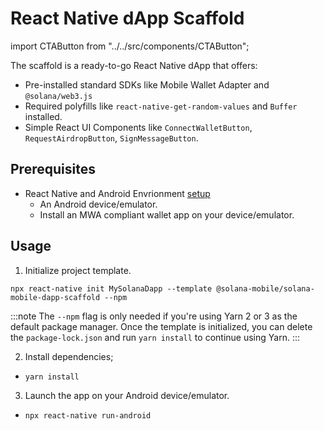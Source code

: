# React Native dApp Scaffold

import CTAButton from "../../src/components/CTAButton";

The scaffold is a ready-to-go React Native dApp that offers:

- Pre-installed standard SDKs like Mobile Wallet Adapter and `@solana/web3.js`
- Required polyfills like `react-native-get-random-values` and `Buffer` installed.
- Simple React UI Components like `ConnectWalletButton`, `RequestAirdropButton`, `SignMessageButton`.

<CTAButton label="View on GitHub" to="https://github.com/solana-mobile/solana-mobile-dapp-scaffold" />

## Prerequisites

- React Native and Android Envrionment [setup](https://docs.solanamobile.com/developers/development-setup)
  - An Android device/emulator.
  - Install an MWA compliant wallet app on your device/emulator.

## Usage

1. Initialize project template.

```
npx react-native init MySolanaDapp --template @solana-mobile/solana-mobile-dapp-scaffold --npm
```

:::note
The `--npm` flag is only needed if you're using Yarn 2 or 3 as the default package manager. Once the template is initialized, you can delete the `package-lock.json` and run `yarn install` to continue using Yarn.
:::

2. Install dependencies;

- `yarn install`

3. Launch the app on your Android device/emulator.

- `npx react-native run-android`
